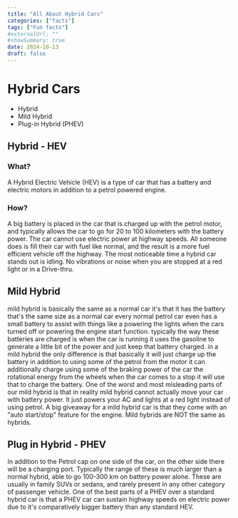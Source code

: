 ```yaml
---
title: "All About Hybrid Cars"
categories: ["facts"]
tags: ["Fun facts"]
#externalUrl: ""
#showSummary: true
date: 2024-10-13
draft: false
---
```


# Hybrid Cars

- Hybrid
- Mild Hybrid
- Plug-in Hybrid (PHEV)

## Hybrid - HEV

### What?

A Hybrid Electric Vehicle (HEV) is a type of car that has a battery and electric motors in addition to a petrol powered engine.

### How?

A big battery is placed in the car that is charged up with the petrol motor, and typically allows the car to go for 20 to 100 kilometers with the battery power. The car cannot use electric power at highway speeds. All someone does is fill their car with fuel like normal, and the result is a more fuel efficient vehicle off the highway. The most noticeable time a hybrid car stands out is idling. No vibrations or noise when you are stopped at a red light or in a Drive-thru.

## Mild Hybrid

mild hybrid is basically the same as a normal car it's that it has the battery that's the same size as a normal car every normal petrol car even has a small battery to assist with things like a powering the lights when the cars turned off or powering the engine start function. typically the way these batteries are charged is when the car is running it uses the gasoline to generate a little bit of the power and just keep that battery charged. in a mild hybrid the only difference is that basically it will just charge up the battery in addition to using some of the petrol from the motor it can additionally charge using some of the braking power of the car the rotational energy from the wheels when the car comes to a stop it will use that to charge the battery. One of the worst and most misleading parts of our mild hybrid is that in reality mild hybrid cannot actually move your car with battery power. It just powers your AC and lights at a red light instead of using petrol. A big giveaway for a mild hybrid car is that they come with an "auto start/stop" feature for the engine. Mild hybrids are NOT the same as hybrids.

## Plug in Hybrid - PHEV

In addition to the Petrol cap on one side of the car, on the other side there will be a charging port. Typically the range of these is much larger than a normal hybrid, able to go 100-300 km on battery power alone. These are usually in family SUVs or sedans, and rarely present in any other category of passenger vehicle. One of the best parts of a PHEV over a standard hybrid car is that a PHEV car can sustain highway speeds on electric power due to it's comparatively bigger battery than any standard HEV.
